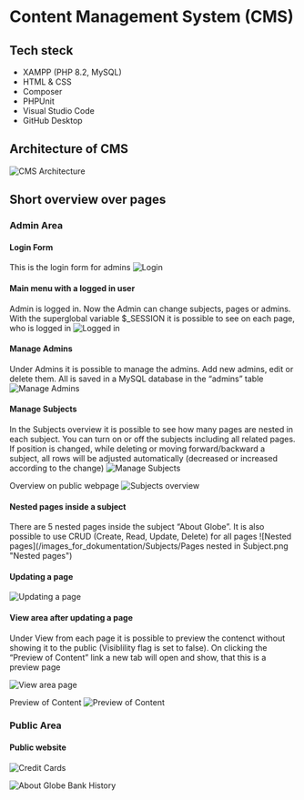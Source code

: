 # Content Management System (CMS)

## Tech steck
* XAMPP (PHP 8.2, MySQL) 
* HTML & CSS
* Composer
* PHPUnit
* Visual Studio Code
* GitHub Desktop

## Architecture of CMS

![CMS Architecture](/images_for_dokumentation/Overview.PNG "CMS Architecture")

## Short overview over pages

### Admin Area

#### Login Form

This is the login form for admins
![Login](/images_for_dokumentation/Admins_Area/Log_In.png "Login")

#### Main menu with a logged in user

Admin is logged in. Now the Admin can change subjects, pages or admins. With the superglobal variable $_SESSION it is possible to see on each page, who is logged in
![Logged in](/images_for_dokumentation/Admins_Area/Logged_In.png "Logged in")

#### Manage Admins

Under Admins it is possible to manage the admins. Add new admins, edit or delete them. All is saved in a MySQL database in the “admins” table 
![Manage Admins](/images_for_dokumentation/Admins_Area/Manage_Admins.png "Manage Admins")

#### Manage Subjects

In the Subjects overview it is possible to see how many pages are nested in each subject. 
You can turn on or off the subjects including all related pages. 
If position is changed, while deleting or moving forward/backward a subject, all rows will be adjusted automatically (decreased or increased according to the change)
![Manage Subjects](/images_for_dokumentation/Subjects/Subjects_overview.png "Manage Subjects")

Overview on public webpage
![Subjects overview](/images_for_dokumentation/Subjects/Subjects.png "Subjects overview")

#### Nested pages inside a subject

There are 5 nested pages inside the subject “About Globe”. It is also possible to use CRUD (Create, Read, Update, Delete) for all pages
![Nested pages](/images_for_dokumentation/Subjects/Pages nested in Subject.png "Nested pages")

#### Updating a page

![Updating a page](/images_for_dokumentation/Subjects/Edit_Page_Contact_Us.png "Updating a page")

#### View area after updating a page

Under View from each page it is possible to preview the contenct without showing it to the public (Visiblility flag is set to false). On clicking the “Preview of Content” link a new tab will open and show, that this is a preview page

![View area page](/images_for_dokumentation/Subjects/View_Page_Contact_Us.png "View area page")

Preview of Content
![Preview of Content](/images_for_dokumentation/Subjects/Preview_of_Content.png "Preview of Content")

### Public Area

#### Public website

![Credit Cards](/images_for_dokumentation/Main_Site/Consumer_Credit_Cards.png "Credit Cards")

![About Globe Bank History](/images_for_dokumentation/Main_Site/About_Globe_History.png "About Globe Bank History")


